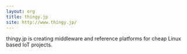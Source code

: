 ```yaml
---
layout: org
title: thingy.jp
site: http://www.thingy.jp/
---
```

thingy.jp is creating middleware and reference platforms
for cheap Linux based IoT projects.
